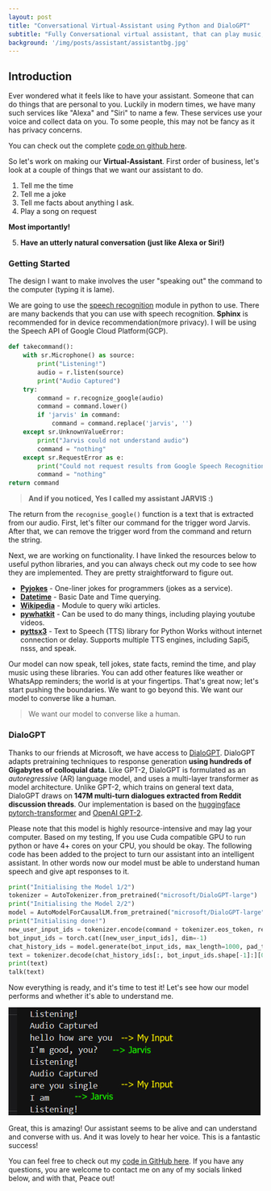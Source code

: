 ```yaml
---
layout: post
title: "Conversational Virtual-Assistant using Python and DialoGPT"
subtitle: "Fully Conversational virtual assistant, that can play music, crack jokes, state facts, tell time and surely cheer you up!"
background: '/img/posts/assistant/assistantbg.jpg'
---
```



## Introduction
Ever wondered what it feels like to have your assistant. Someone that can do things that are personal to you. Luckily in modern times, we have many such services like "Alexa" and "Siri" to name a few. These services use your voice and collect data on you. To some people, this may not be fancy as it has privacy concerns. 

You can check out the complete [code on github here](https://github.com/realnihal/Virtual-Assistant-using-DialoGPT).

So let's work on making our **Virtual-Assistant**. First order of business, let's look at a couple of things that we want our assistant to do.

 1. Tell me the time
 2. Tell me a joke
 3. Tell me facts about anything I ask.
 4. Play a song on request
 
 **Most importantly!**
 
 5. **Have an utterly natural conversation (just like Alexa or Siri!)**

### Getting Started

The design I want to make involves the user "speaking out" the command to the computer (typing it is lame). 

We are going to use the [speech recognition](https://pypi.org/project/SpeechRecognition/) module in python to use. There are many backends that you can use with speech recognition. **Sphinx** is recommended for in device recommendation(more privacy). I will be using the Speech API of Google Cloud Platform(GCP).

```python
def takecommand():
	with sr.Microphone() as source:
		print("Listening!")
		audio = r.listen(source)
		print("Audio Captured")
	try:
		command = r.recognize_google(audio)
		command = command.lower()
		if 'jarvis' in command:
			command = command.replace('jarvis', '')
	except sr.UnknownValueError:
		print("Jarvis could not understand audio")
		command = "nothing"
	except sr.RequestError as e:
		print("Could not request results from Google Speech Recognition service; {0}".format(e))
		command = "nothing"
return command
````



>**And if you noticed, Yes I called my assistant JARVIS :)**

The return from the `recognise_google()` function is a text that is extracted from our audio. First, let's filter our command for the trigger word Jarvis. After that, we can remove the trigger word from the command and return the string.

Next, we are working on functionality. I have linked the resources below to useful python libraries, and you can always check out my code to see how they are implemented. They are pretty straightforward to figure out.

 - [**Pyjokes**](https://pypi.org/project/pyjokes/) - One-liner jokes for programmers (jokes as a service).
 - [**Datetime**](https://docs.python.org/3/library/datetime.html) - Basic Date and Time querying.
 - [**Wikipedia**](https://pypi.org/project/wikipedia/) - Module to query wiki articles.
 - [**pywhatkit**](https://pypi.org/project/pywhatkit/) - Can be used to do many things, including playing youtube videos.
 - [**pyttsx3**](https://pypi.org/project/pyttsx3/) - Text to Speech (TTS) library for Python Works without internet connection or delay. Supports multiple TTS engines, including Sapi5, nsss, and speak.

Our model can now speak, tell jokes, state facts, remind the time, and play music using these libraries.  You can add other features like weather or WhatsApp reminders; the world is at your fingertips. That's great now; let's start pushing the boundaries. We want to go beyond this. We want our model to converse like a human.

>We want our model to converse like a human.

### DialoGPT
Thanks to our friends at Microsoft, we have access to [DialoGPT](https://www.microsoft.com/en-us/research/project/large-scale-pretraining-for-response-generation/). DialoGPT adapts pretraining techniques to response generation **using hundreds of Gigabytes of colloquial data.** Like GPT-2, DialoGPT is formulated as an _autoregressive_ (AR) language model, and uses a multi-layer transformer as model architecture. Unlike GPT-2, which trains on general text data, DialoGPT draws on **147M multi-turn dialogues extracted from Reddit discussion threads**. Our implementation is based on the [huggingface pytorch-transformer](https://github.com/huggingface/transfer-learning-conv-ai) and [OpenAI GPT-2](https://github.com/openai/gpt-2).

   Please note that this model is highly resource-intensive and may lag your computer. Based on my testing, If you use Cuda compatible GPU to run python or have 4+ cores on your CPU, you should be okay. The following code has been added to the project to turn our assistant into an intelligent assistant. In other words now our model must be able to understand human speech and give apt responses to it.

```python
print("Initialising the Model 1/2")
tokenizer = AutoTokenizer.from_pretrained("microsoft/DialoGPT-large")
print("Initialising the Model 2/2")
model = AutoModelForCausalLM.from_pretrained("microsoft/DialoGPT-large")
print("Initialising done!")
new_user_input_ids = tokenizer.encode(command + tokenizer.eos_token, return_tensors='pt')
bot_input_ids = torch.cat([new_user_input_ids], dim=-1)
chat_history_ids = model.generate(bot_input_ids, max_length=1000, pad_token_id=tokenizer.eos_token_id)
text = tokenizer.decode(chat_history_ids[:, bot_input_ids.shape[-1]:][0], skip_special_tokens=True)
print(text)
talk(text)
```
Now everything is ready, and it's time to test it! Let's see how our model performs and whether it's able to understand me.


![test case](\img\posts\assistant\test.jpg)

Great, this is amazing! Our assistant seems to be alive and can understand and converse with us. And it was lovely to hear her voice. This is a fantastic success!

You can feel free to check out my [code in GitHub here](https://github.com/realnihal/Virtual-Assistant-using-DialoGPT). If you have any questions, you are welcome to contact me on any of my socials linked below, and with that, Peace out!

